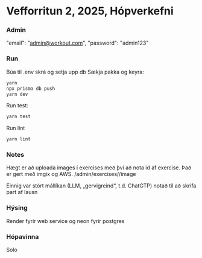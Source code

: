 # Vefforritun 2, 2025, Hópverkefni

### Admin
"email": "admin@workout.com",
"password": "admin123"

###

### Run

Búa til .env skrá og setja upp db
Sækja pakka og keyra:


```bash
yarn
npx prisma db push
yarn dev
```

Run test:
```bash
yarn test
```

Run lint
```bash
yarn lint
```

### Notes
Hægt er að uploada images í exercises með því að nota id af exercise.
Það er gert með imgix og AWS.
/admin/exercises/<id>/image

Einnig var stórt mállíkan (LLM, „gervigreind“, t.d. ChatGTP) notað til að skrifa part af lausn

### Hýsing
Render fyrir web service og neon fyrir postgres

### Hópavinna
Solo 